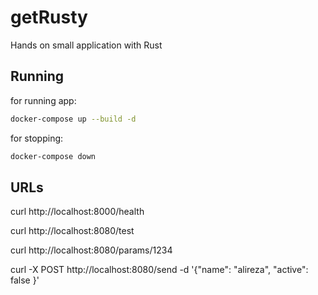 # getRusty
Hands on small application with Rust

## Running
for running app:
```bash
docker-compose up --build -d
```
for stopping:
```bash
docker-compose down
```

## URLs

curl http://localhost:8000/health

curl http://localhost:8080/test

curl http://localhost:8080/params/1234

 curl -X POST http://localhost:8080/send -d '{"name": "alireza", "active": false }'